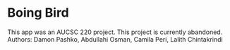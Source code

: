 # Boing Bird
This app was an AUCSC 220 project.
This project is currently abandoned.
Authors:
Damon Pashko, 
Abdullahi Osman,
Camila Peri, 
Lalith Chintakrindi

